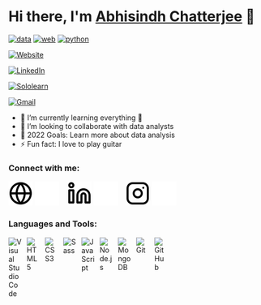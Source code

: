 # Hi there, I'm [Abhisindh Chatterjee](https://abhisindh.netlify.app/) 👋 

[![data](https://img.shields.io/badge/-Data%20Analysis-brightgreen)](https://abhisindh.netlify.app/)
[![web](https://img.shields.io/badge/-Web%20Development-green)](https://abhisindh.netlify.app/)
[![python](https://img.shields.io/badge/-Python%20Coding-brightgreen)](https://abhisindh.netlify.app/)

[![Website](https://img.shields.io/badge/website-000000?style=for-the-badge&logo=About.me&logoColor=white)](https://abhisindh.netlify.app)

[![LinkedIn](https://img.shields.io/badge/LinkedIn-0077B5?style=for-the-badge&logo=linkedin&logoColor=white)](https://www.linkedin.com/in/abhisindh)

[![Sololearn](https://img.shields.io/badge/-Sololearn-3a464b?style=for-the-badge&logo=Sololearn&logoColor=white)](https://www.sololearn.com/profile/10572241)


[![Gmail](https://img.shields.io/badge/Gmail-D14836?style=for-the-badge&logo=gmail&logoColor=white)](mailto:abhisindh123@gmail.com)

- 🌱 I’m currently learning everything 🤣
- 👯 I’m looking to collaborate with data analysts
- 🥅 2022 Goals: Learn more about data analysis
- ⚡ Fun fact: I love to play guitar 

### Connect with me:

[![website](./img/globe-light.svg)](https://abhisindh.netlify.app/#gh-light-mode-only)
[![website](./img/globe-dark.svg)](https://abhisindh.netlify.app/#gh-dark-mode-only)
&nbsp;&nbsp;
[![website](./img/linkedin-light.svg)](https://www.linkedin.com/in/abhisindh#gh-light-mode-only)
[![website](./img/linkedin-dark.svg)](https://www.linkedin.com/in/abhisindh#gh-dark-mode-only)
&nbsp;&nbsp;
[![website](./img/instagram-light.svg)](https://instagram.com/abhisindh#gh-light-mode-only)
[![website](./img/instagram-dark.svg)](https://instagram.com/abhisindh#gh-dark-mode-only)

### Languages and Tools:

[<img align="left" alt="Visual Studio Code" width="26px" src="https://cdn.jsdelivr.net/gh/devicons/devicon/icons/vscode/vscode-original.svg" style="padding-right:10px;" />](https://code.visualstudio.com/)
[<img align="left" alt="HTML5" width="26px" src="https://cdn.jsdelivr.net/gh/devicons/devicon/icons/html5/html5-original.svg" style="padding-right:10px;" />](https://html.com/html5/)
[<img align="left" alt="CSS3" width="26px" src="https://cdn.jsdelivr.net/gh/devicons/devicon/icons/css3/css3-original.svg" style="padding-right:10px;" />](https://www.w3.org/Style/CSS/)
[<img align="left" alt="Sass" width="26px" src="https://cdn.jsdelivr.net/gh/devicons/devicon/icons/sass/sass-original.svg" style="padding-right:10px;" />](https://sass-lang.com/)
[<img align="left" alt="JavaScript" width="26px" src="https://cdn.jsdelivr.net/gh/devicons/devicon/icons/javascript/javascript-original.svg" style="padding-right:10px;" />](https://www.javascript.com/)

[<img align="left" alt="Node.js" width="26px" src="https://cdn.jsdelivr.net/gh/devicons/devicon/icons/nodejs/nodejs-original.svg" style="padding-right:10px;" />](https://nodejs.org/en/)

[<img align="left" alt="MongoDB" width="26px" src="https://cdn.jsdelivr.net/gh/devicons/devicon/icons/mongodb/mongodb-original.svg" style="padding-right:10px;" />](https://www.mongodb.com/)

[<img align="left" alt="Git" width="26px" src="https://cdn.jsdelivr.net/gh/devicons/devicon/icons/git/git-original.svg" style="padding-right:10px;" />](https://git-scm.com/)
[<img align="left" alt="GitHub" width="26px" src="https://user-images.githubusercontent.com/3369400/139447912-e0f43f33-6d9f-45f8-be46-2df5bbc91289.png" style="padding-right:10px;" />](https://github.com/)
<br />
<br />
